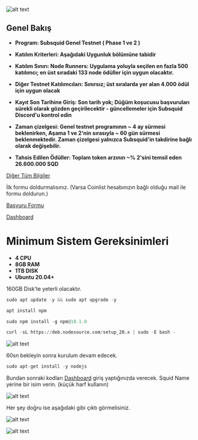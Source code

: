 ![alt text](https://i.hizliresim.com/bw0rh5z.png)


## Genel Bakış

- **Program: Subsquid Genel Testnet ( Phase 1 ve 2 )** 
- **Katılım Kriterleri: Aşağıdaki Uygunluk bölümüne tabidir** 
- **Katılım Sınırı: Node Runners: Uygulama yoluyla seçilen en fazla 500 katılımcı; en üst sıradaki 133 node ödüller için uygun olacaktır.** 

- **Diğer Testnet Katılımcıları: Sınırsız; üst sıralarda yer alan 4.000 ödül için uygun olacak** 
- **Kayıt Son Tarihine Giriş:	Son tarih yok; Düğüm koşucusu başvuruları sürekli olarak gözden geçirilecektir - güncellemeler için Subsquid Discord'u kontrol edin** 
- **Zaman çizelgesi:	Genel testnet programının ~ 4 ay sürmesi beklenirken, Aşama 1 ve 2'nin sırasıyla ~ 60 gün sürmesi beklenmektedir. Zaman çizelgesi yalnızca Subsquid'in takdirine bağlı olarak değişebilir.** 
- **Tahsis Edilen Ödüller: 	Toplam token arzının ~% 2'sini temsil eden 26.600.000 SQD**



<a href="https://coinlist.co/subsquid-testnet">Diğer Tüm Bilgiler</a>

İlk formu doldurmalısınız. (Varsa Coinlist hesabınızın bağlı olduğu mail ile formu doldurun.)

<a href="https://subsquid.deform.cc/testnetnodeapplication/">Başvuru Formu</a>

<a href="https://app.subsquid.io/squids/">Dashboard</a>


# Minimum Sistem Gereksinimleri

- **4 CPU**
- **8GB RAM**
- **1TB DISK**
- **Ubuntu 20.04+**

160GB Disk'te yeterli olacaktır.

```python
sudo apt update -y && sudo apt upgrade -y
```

```python
apt install npm
```

```python
sudo npm install -g npm@10.1.0
```

```python
curl -sL https://deb.nodesource.com/setup_20.x | sudo -E bash -
```

![alt text](https://i.hizliresim.com/6mn2dae.png)

60sn bekleyin sonra kurulum devam edecek.

```python
sudo apt-get install -y nodejs
```

Bundan sonraki kodları <a href="https://app.subsquid.io/squids/">Dashboard</a> giriş yaptığınızda verecek. Squid Name yerine bir isim verin. (küçük harf kullanın)

![alt text](https://i.hizliresim.com/9p6sbk5.png)

Her şey doğru ise aşağıdaki gibi çıktı görmelisiniz.


![alt text](https://i.hizliresim.com/b7u72s2.png)

![alt text](https://i.hizliresim.com/qgfokeg.png)





